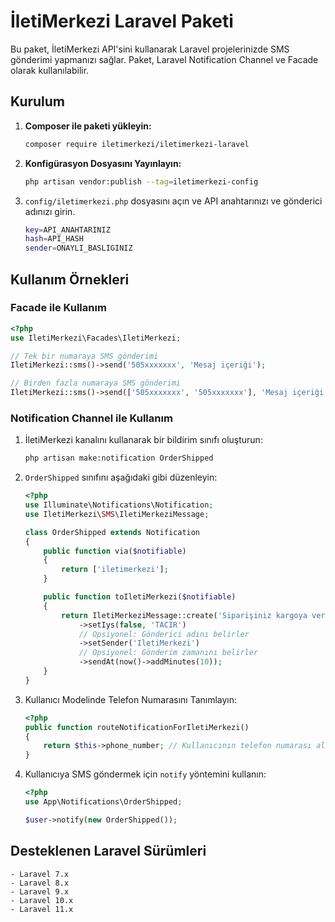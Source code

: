 # İletiMerkezi Laravel Paketi

Bu paket, İletiMerkezi API'sini kullanarak Laravel projelerinizde SMS gönderimi yapmanızı sağlar. Paket, Laravel Notification Channel ve Facade olarak kullanılabilir.

## Kurulum

1. **Composer ile paketi yükleyin:**

   ```sh
   composer require iletimerkezi/iletimerkezi-laravel
    ```    

2. **Konfigürasyon Dosyasını Yayınlayın:**

    ```sh
    php artisan vendor:publish --tag=iletimerkezi-config
    ```

3. `config/iletimerkezi.php` dosyasını açın ve API anahtarınızı ve gönderici adınızı girin.

    ```sh
    key=API_ANAHTARINIZ
    hash=API_HASH
    sender=ONAYLI_BASLIGINIZ
    ```

## Kullanım Örnekleri

### Facade ile Kullanım

```php
<?php
use IletiMerkezi\Facades\IletiMerkezi;

// Tek bir numaraya SMS gönderimi
IletiMerkezi::sms()->send('505xxxxxxx', 'Mesaj içeriği');

// Birden fazla numaraya SMS gönderimi
IletiMerkezi::sms()->send(['505xxxxxxx', '505xxxxxxx'], 'Mesaj içeriği');
```

### Notification Channel ile Kullanım

1. İletiMerkezi kanalını kullanarak bir bildirim sınıfı oluşturun:

    ```sh
    php artisan make:notification OrderShipped
    ```

2. `OrderShipped` sınıfını aşağıdaki gibi düzenleyin:

    ```php
    <?php
    use Illuminate\Notifications\Notification;
    use IletiMerkezi\SMS\IletiMerkeziMessage;

    class OrderShipped extends Notification
    {
        public function via($notifiable)
        {
            return ['iletimerkezi'];
        }

        public function toIletiMerkezi($notifiable)
        {
            return IletiMerkeziMessage::create('Siparişiniz kargoya verilmiştir.')
                ->setIys(false, 'TACIR')
                // Opsiyonel: Gönderici adını belirler
                ->setSender('IletiMerkezi')
                // Opsiyonel: Gönderim zamanını belirler
                ->sendAt(now()->addMinutes(10)); 
        }
    }
    ```

3. Kullanıcı Modelinde Telefon Numarasını Tanımlayın:

    ```php
    <?php
    public function routeNotificationForIletiMerkezi()
    {
        return $this->phone_number; // Kullanıcının telefon numarası alanı
    }
    ```

4. Kullanıcıya SMS göndermek için `notify` yöntemini kullanın:

    ```php
    <?php
    use App\Notifications\OrderShipped;

    $user->notify(new OrderShipped());
    ```

## Desteklenen Laravel Sürümleri

    - Laravel 7.x
    - Laravel 8.x
    - Laravel 9.x
    - Laravel 10.x
    - Laravel 11.x
